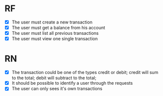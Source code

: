 # RF

- [x] The user must create a new transaction
- [x] The user must get a balance from his account
- [x] The user must list all previous transactions
- [x] The user must view one single transaction

# RN

- [x] The transaction could be one of the types credit or debit; credit will sum to the total; debit will subtract to the total;
- [x] It should be possible to identify a user through the requests
- [x] The user can only sees it's own transactions